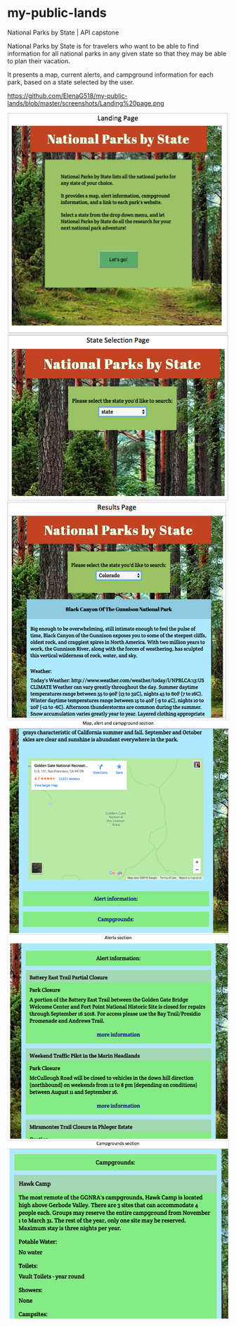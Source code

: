 # my-public-lands

National Parks by State   | API capstone


National Parks by State is for travelers who want to be able to find information for all national parks in any given state so that they may be able to plan their vacation.

It presents a map, current alerts, and campground information for each park, based on a state selected by the user.


https://github.com/ElenaG518/my-public-lands/blob/master/screenshots/Landing%20page.png


[![Landing Page](https://github.com/ElenaG518/my-public-lands/blob/master/screenshots/Landing%20page.png?raw=true)](#LandingPage)
[![Search screen](https://github.com/ElenaG518/my-public-lands/blob/master/screenshots/search%20screen.png?raw=true)](#SearchPage)
[![Results screen](https://github.com/ElenaG518/my-public-lands/blob/master/screenshots/results%20screen.png?raw=true)](#ResultsPage)
[![Map Alerts and Campground section](https://github.com/ElenaG518/my-public-lands/blob/master/screenshots/maps%20alert%20camping%20section.png?raw=true)](#MapsAlertsCamping)
[![Alerts screen](https://github.com/ElenaG518/my-public-lands/blob/master/screenshots/alerts%20section.png?raw=true)](#AlertsSection	)
[![Campground screen](https://github.com/ElenaG518/my-public-lands/blob/master/screenshots/campground%20section.png?raw=true)](#CampgroundSection)	




